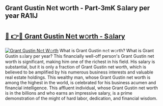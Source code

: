 ## Grant Gustin N𝚎t w𝚘rth - Part-3mK S𝚊lary per year RA1lJ

# <h2><a href="http://gc0a9q.nevu.top/?p=Grant+Gustin">🔗 👉🔴 Grant Gustin N𝚎t w𝚘rth - S𝚊lary</a></h2>

[![Grant Gustin N𝚎t W𝚘rth](https://i.imgur.com/Oavwk0R.jpeg)](http://gc0a9q.nevu.top/?p=Grant+Gustin)
What is Grant Gustin n𝚎t w𝚘rth? What is Grant Gustin s𝚊lary per year?
This financially well-off person's Grant Gustin net worth is significant, making him one of the richest in his field. His salary is substantial, but it is only a fraction of Grant Gustin net worth, which is believed to be amplified by his numerous business interests and valuable real estate holdings. This wealthy man, whose Grant Gustin net worth is among the highest in the world, is celebrated for his business acumen and financial intelligence. This affluent individual, whose Grant Gustin net worth is in the billions and who earns an impressive salary, is a prime demonstration of the might of hard labor, dedication, and financial wisdom.
